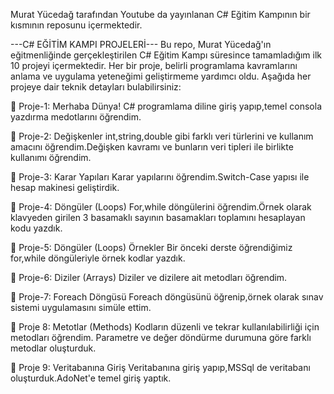 Murat Yücedağ tarafından Youtube da yayınlanan C# Eğitim Kampının bir kısmının reposunu içermektedir.

---C# EĞİTİM KAMPI PROJELERİ---
Bu repo, Murat Yücedağ'ın eğitmenliğinde gerçekleştirilen C# Eğitim Kampı süresince tamamladığım ilk 10 projeyi içermektedir. Her bir proje, belirli programlama kavramlarını anlama ve uygulama yeteneğimi geliştirmeme yardımcı oldu. Aşağıda her projeye dair teknik detayları bulabilirsiniz:

📍 Proje-1: Merhaba Dünya!
C# programlama diline giriş yapıp,temel consola yazdırma medotlarını öğrendim.

📍 Proje-2: Değişkenler
int,string,double gibi farklı veri türlerini ve kullanım amacını öğrendim.Değişken kavramı ve bunların veri tipleri ile birlikte kullanımı öğrendim.

📍 Proje-3: Karar Yapıları
Karar yapılarını öğrendim.Switch-Case yapısı ile hesap makinesi geliştirdik.

📍 Proje-4: Döngüler (Loops)
For,while döngülerini öğrendim.Örnek olarak klavyeden girilen 3 basamaklı sayının basamakları toplamını hesaplayan kodu yazdık.

📍 Proje-5: Döngüler (Loops) Örnekler
Bir önceki derste öğrendiğimiz for,while döngüleriyle örnek kodlar yazdık.

📍 Proje-6: Diziler (Arrays)
Diziler ve dizilere ait metodları öğrendim.

📍 Proje-7: Foreach Döngüsü
Foreach döngüsünü öğrenip,örnek olarak sınav sistemi uygulamasını simüle ettim.

📍 Proje 8: Metotlar (Methods)
Kodların düzenli ve tekrar kullanılabilirliği için metodları öğrendim. Parametre ve değer döndürme durumuna göre farklı metodlar oluşturduk.

📍 Proje 9: Veritabanına Giriş
Veritabanına giriş yapıp,MSSql de veritabanı oluşturduk.AdoNet'e temel giriş yaptık.
